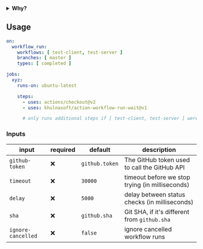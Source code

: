 <details>
  <summary><strong>Why?</strong></summary>
  
  The [`workflow_run`](https://docs.github.com/en/actions/reference/events-that-trigger-workflows#workflow_run) event occurs when a workflow run is requested or completed, and allows you to execute a workflow based on the finished result of another workflow.

###### example

```yaml
on:
workflow_run:
  workflows: [ test ]
  types: 
    - completed
```

  However by itself, this doesn't quite work as expected.

1. The `completed` type, does not indicate success, for that you'd have to include the following in each job of your workflow:
   ```yaml
   if: ${{ github.event.workflow_run.conclusion == 'success' }}
   ```

2. If you're depending on more than one workflow, then ANY of them completing, will trigger the event

   ###### example

   ```yaml
   name: deploy

   on:
   workflow_run:
     workflows: [ test, lint, compile ]
     types: 
       - completed
   ```

   > _if your `test` workflow fails, but `lint` completed successfully, `github.event.workflow_run.conclusion == 'success'` will still be true_

3. Your workflow will trigger as many times as you have workflow dependencies

       > _in the previous example, our `deploy` workflow, will run 3 times!_

   All this makes the `workflow_run` event fundamentally broken for any advanced usage, this Action aims to remedy that.

   > _**Note**: See this [Community discussion](https://github.community/t/workflow-run-completed-event-triggered-by-failed-workflow/128001/5) for more info on the topic_

</details>

## Usage

```yaml
on:
  workflow_run:
    workflows: [ test-client, test-server ]
    branches: [ master ]
    types: [ completed ]

jobs:
  xyz:
    runs-on: ubuntu-latest

    steps:
      - uses: actions/checkout@v2
      - uses: khulnasoft/action-workflow-run-wait@v1

      # only runs additional steps if [ test-client, test-server ] were successful
```

### Inputs

| input              | required | default        | description                                     |
| ------------------ | -------- | -------------- | ----------------------------------------------- |
| `github-token`     | ❌        | `github.token` | The GitHub token used to call the GitHub API    |
| `timeout`          | ❌        | `30000`        | timeout before we stop trying (in milliseconds) |
| `delay`            | ❌        | `5000`         | delay between status checks (in milliseconds)   |
| `sha`              | ❌        | `github.sha`   | Git SHA, if it's different from `github.sha`    |
| `ignore-cancelled` | ❌        | `false`        | ignore cancelled workflow runs                  |
